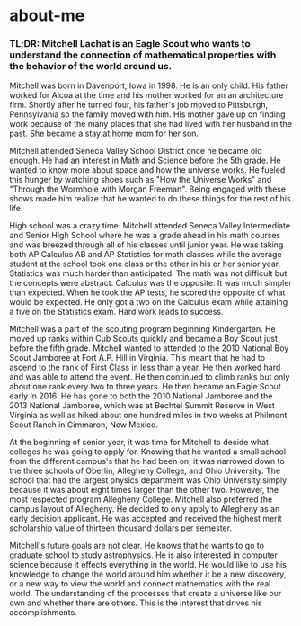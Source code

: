 # about-me
### TL;DR: Mitchell Lachat is an Eagle Scout who wants to understand the connection of mathematical properties with the behavior of the world around us.

Mitchell was born in Davenport, Iowa in 1998. He is an only child. His father worked for Alcoa at the time and his mother worked for an an architecture firm. Shortly after he turned four, his father's job moved to Pittsburgh, Pennsylvania so the family moved with him. His mother gave up on finding work because of the many places that she had lived with her husband in the past. She became a stay at home mom for her son.

Mitchell attended Seneca Valley School District once he became old enough. He had an interest in Math and Science before the 5th grade. He wanted to know more about space and how the universe works. He fueled this hunger by watching shoes such as "How the Universe Works" and "Through the Wormhole with Morgan Freeman". Being engaged with these shows made him realize that he wanted to do these things for the rest of his life.

High school was a crazy time. Mitchell attended Seneca Valley Intermediate and Senior High School where he was a grade ahead in his math courses and was breezed through all of his classes until junior year. He was taking both AP Calculus AB and AP Statistics for math classes while the average student at the school took one class or the other in his or her senior year. Statistics was much harder than anticipated. The math was not difficult but the concepts were abstract. Calculus was the opposite. It was much simpler than expected. When he took the AP tests, he scored the opposite of what would be expected. He only got a two on the Calculus exam while attaining a five on the Statistics exam. Hard work leads to success.

Mitchell was a part of the scouting program beginning Kindergarten. He moved up ranks within Cub Scouts quickly and became a Boy Scout just before the fifth grade. Mitchell wanted to attended to the 2010 National Boy Scout Jamboree at Fort A.P. Hill in Virginia. This meant that he had to ascend to the rank of First Class in less than a year. He then worked hard and was able to attend the event. He then continued to climb ranks but only about one rank every two to three years. He then became an Eagle Scout early in 2016. He has gone to both the 2010 National Jamboree and the 2013 National Jamboree, which was at Bechtel Summit Reserve in West Virginia as well as hiked about one hundred miles in two weeks at Philmont Scout Ranch in Cimmaron, New Mexico.

At the beginning of senior year, it was time for Mitchell to decide what colleges he was going to apply for. Knowing that he wanted a small school from the different campus's that he had been on, it was narrowed down to the three schools of Oberlin, Allegheny College, and Ohio University. The school that had the largest physics department was Ohio University simply because it was about eight times larger than the other two. However, the most respected program Allegheny College. Mitchell also preferred the campus layout of Allegheny. He decided to only apply to Allegheny as an early decision applicant. He was accepted and received the highest merit scholarship value of thirteen thousand dollars per semester.

Mitchell's future goals are not clear. He knows that he wants to go to graduate school to study astrophysics. He is also interested in computer science because it effects everything in the world. He would like to use his knowledge to change the world around him whether it be a new discovery, or a new way to view the world and connect mathematics with the real world. The understanding of the processes that create a universe like our own and whether there are others. This is the interest that drives his accomplishments.
